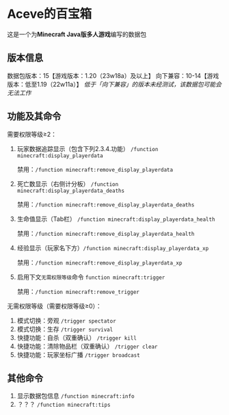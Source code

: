 # Aceve的百宝箱

这是一个为**Minecraft Java版多人游戏**编写的数据包

## 版本信息
数据包版本：15【游戏版本：1.20（23w18a）及以上】
向下兼容：10-14【游戏版本：低至1.19（22w11a）】
*低于「向下兼容」的版本未经测试，该数据包可能会无法工作*

## 功能及其命令

需要权限等级≥2：
1. 玩家数据追踪显示（包含下列2.3.4.功能） `/function minecraft:display_playerdata`

   禁用：`/function minecraft:remove_display_playerdata`
1. 死亡数显示（右侧计分板） `/function minecraft:display_playerdata_deaths`

   禁用：`/function minecraft:remove_display_playerdata_deaths`
1. 生命值显示（Tab栏） `/function minecraft:display_playerdata_health`

   禁用：`/function minecraft:remove_display_playerdata_health`
1. 经验显示（玩家名下方）`/function minecraft:display_playerdata_xp`

   禁用：`/function minecraft:remove_display_playerdata_xp`
1. 启用下文`无需权限等级`命令 `function minecraft:trigger`

   禁用：`/function minecraft:remove_trigger`

无需权限等级（需要权限等级≥0）：
1. 模式切换：旁观 `/trigger spectator`
2. 模式切换：生存 `/trigger survival`
3. 快捷功能：自杀（双重确认） `/trigger kill`
4. 快捷功能：清除物品栏（双重确认） `/trigger clear`
5. 快捷功能：玩家坐标广播 `/trigger broadcast`

## 其他命令

1. 显示数据包信息 `/function minecraft:info`
2. ？？？ `/function minecraft:tips`
